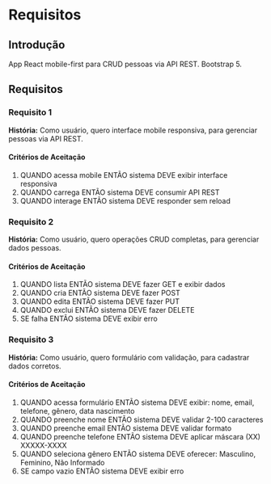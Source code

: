 # Requisitos

## Introdução

App React mobile-first para CRUD pessoas via API REST. Bootstrap 5.

## Requisitos

### Requisito 1

**História:** Como usuário, quero interface mobile responsiva, para gerenciar pessoas via API REST.

#### Critérios de Aceitação

1. QUANDO acessa mobile ENTÃO sistema DEVE exibir interface responsiva
2. QUANDO carrega ENTÃO sistema DEVE consumir API REST
3. QUANDO interage ENTÃO sistema DEVE responder sem reload

### Requisito 2

**História:** Como usuário, quero operações CRUD completas, para gerenciar dados pessoas.

#### Critérios de Aceitação

1. QUANDO lista ENTÃO sistema DEVE fazer GET e exibir dados
2. QUANDO cria ENTÃO sistema DEVE fazer POST
3. QUANDO edita ENTÃO sistema DEVE fazer PUT
4. QUANDO exclui ENTÃO sistema DEVE fazer DELETE
5. SE falha ENTÃO sistema DEVE exibir erro

### Requisito 3

**História:** Como usuário, quero formulário com validação, para cadastrar dados corretos.

#### Critérios de Aceitação

1. QUANDO acessa formulário ENTÃO sistema DEVE exibir: nome, email, telefone, gênero, data nascimento
2. QUANDO preenche nome ENTÃO sistema DEVE validar 2-100 caracteres
3. QUANDO preenche email ENTÃO sistema DEVE validar formato
4. QUANDO preenche telefone ENTÃO sistema DEVE aplicar máscara (XX) XXXXX-XXXX
5. QUANDO seleciona gênero ENTÃO sistema DEVE oferecer: Masculino, Feminino, Não Informado
6. SE campo vazio ENTÃO sistema DEVE exibir erro